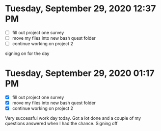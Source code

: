 # Tuesday, September 29, 2020 12:37 PM
- [ ] fill out project one survey 
- [ ] move my files into new bash quest folder
- [ ] continue working on project 2

signing on for the day 

# Tuesday, September 29, 2020 01:17 PM
- [x] fill out project one survey 
- [x] move my files into new bash quest folder
- [x] continue working on project 2

Very successful work day today. Got a lot done and a couple of my questions answered when I had the chance. Signing off